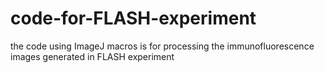 # code-for-FLASH-experiment
the code using ImageJ macros is for processing the immunofluorescence images generated in FLASH experiment
